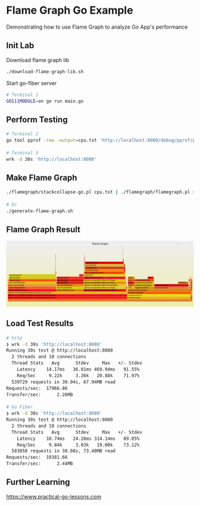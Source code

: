 # Flame Graph Go Example

Demonstrating how to use Flame Graph to analyze Go App's performance

## Init Lab

Download flame graph lib

```bash
./download-flame-graph-lib.sh
```

Start go-fiber server

```bash
# Terminal 1
GO111MODULE=on go run main.go
```

## Perform Testing

```bash
# Terminal 2
go tool pprof -raw -output=cpu.txt 'http://localhost:8080/debug/pprof/profile?seconds=20'

# Terminal 3
wrk -d 30s 'http://localhost:8080'
```

## Make Flame Graph

```bash
./flamegraph/stackcollapse-go.pl cpu.txt | ./flamegraph/flamegraph.pl > flame.svg

# Or
./generate-flame-graph.sh
```

## Flame Graph Result

![flame](./flame.svg)

## Load Test Results

```bash
# http
❯ wrk -d 30s 'http://localhost:8080'
Running 30s test @ http://localhost:8080
  2 threads and 10 connections
  Thread Stats   Avg      Stdev     Max   +/- Stdev
    Latency    14.17ms   36.01ms 469.94ms   91.55%
    Req/Sec     9.22k     3.26k   20.88k    71.97%
  539729 requests in 30.04s, 67.94MB read
Requests/sec:  17966.86
Transfer/sec:      2.26MB

# Go Fiber
❯ wrk -d 30s 'http://localhost:8080'
Running 30s test @ http://localhost:8080
  2 threads and 10 connections
  Thread Stats   Avg      Stdev     Max   +/- Stdev
    Latency    10.74ms   24.26ms 314.14ms   89.05%
    Req/Sec     9.84k     3.03k   19.00k    73.12%
  583058 requests in 30.08s, 73.40MB read
Requests/sec:  19381.66
Transfer/sec:      2.44MB
```

## Further Learning

<https://www.practical-go-lessons.com>

